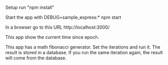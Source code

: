 Setup
  run "npm install"

Start the app with
  DEBUG=sample_express:* npm start

In a browser go to this URL  http://localhost:3000/

This app show the current time since epoch.

This app has a math fibonacci generator.  Set the iterations and run it. The result is stored in a database.  If you run the same iteration again, the result will come from the database.
